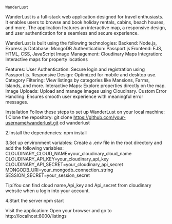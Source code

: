                                                                                         WanderLust
WanderLust is a full-stack web application designed for travel enthusiasts. It enables users to browse and book holiday rentals, cabins, beach houses, and more. The application features an interactive map, a responsive design, and user authentication for a seamless and secure experience.


WanderLust is built using the following technologies:
Backend: Node.js, Express.js
Database: MongoDB
Authentication: Passport.js
Frontend: EJS, HTML, CSS, JavaScript
Image Management: Cloudinary
Maps Integration: Interactive maps for property locations

Features:
User Authentication: Secure login and registration using Passport.js.
Responsive Design: Optimized for mobile and desktop use.
Category Filtering: View listings by categories like Mansions, Farms, Islands, and more.
Interactive Maps: Explore properties directly on the map.
Image Uploads: Upload and manage images using Cloudinary.
Custom Error Handling: Ensures smooth user experience with meaningful error messages.

Installation
Follow these steps to set up WanderLust on your local machine:
1.Clone the repository:
git clone https://github.com/your-username/wanderlust.git
cd wanderlust

2.Install the dependencies:
npm install

3.Set up environment variables: Create a .env file in the root directory and add the following variables:
CLOUDINARY_CLOUD_NAME=your_cloudinary_cloud_name
CLOUDINARY_API_KEY=your_cloudinary_api_key
CLOUDINARY_API_SECRET=your_cloudinary_api_secret
MONGODB_URI=your_mongodb_connection_string
SESSION_SECRET=your_session_secret

Tip:You can find cloud name,Api_key and Api_secret from cloudinary website when u login into your account.

4.Start the server
npm start

Visit the application: Open your browser and go to http://localhost:8000/listings



